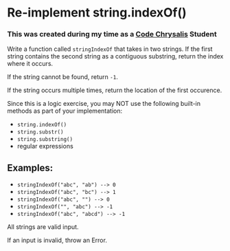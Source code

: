 # Re-implement string.indexOf()
### This was created during my time as a [Code Chrysalis](https://codechrysalis.io) Student

Write a function called `stringIndexOf` that takes in two strings.
If the first string contains the second string as a contiguous substring,
return the index where it occurs.

If the string cannot be found, return `-1`.

If the string occurs multiple times, return the location of the first occurence.

Since this is a logic exercise, you may NOT use the following built-in 
methods as part of your implementation:
* `string.indexOf()`
* `string.substr()`
* `string.substring()`
* regular expressions

## Examples:
* `stringIndexOf("abc", "ab") --> 0`
* `stringIndexOf("abc", "bc") --> 1`
* `stringIndexOf("abc", "") --> 0`
* `stringIndexOf("", "abc") --> -1`
* `stringIndexOf("abc", "abcd") --> -1`

All strings are valid input.

If an input is invalid, throw an Error.
